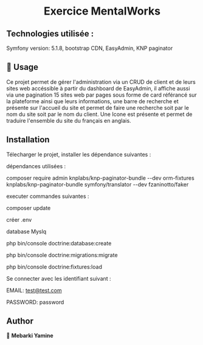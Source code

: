 <h1 align="center">Exercice MentalWorks</h1>

## Technologies utilisée :

Symfony version: 5.1.8, bootstrap CDN, EasyAdmin, KNP paginator

## 🚀 Usage


Ce projet permet de gérer l'administration via un CRUD de client et de leurs sites web accéssible à partir du dashboard de EasyAdmin, il affiche aussi via une pagination 15 sites web par pages sous forme de card référancé sur la plateforme ainsi que leurs informations, une barre de recherche et présente sur l'accueil du site et permet de faire une recherche soit par le nom du site soit par le nom du client.
Une Icone est présente et permet de traduire l'ensemble du site du français en anglais.

## Installation

Télecharger le projet, installer les dépendance suivantes :

dépendances utilisées :

composer require admin knplabs/knp-paginator-bundle
--dev orm-fixtures knplabs/knp-paginator-bundle symfony/translator --dev fzaninotto/faker

executer commandes suivantes :

<p>composer update</p>
<p>créer .env</p>
database Myslq</p>
<p>php bin/console doctrine:database:create</p>
<p>php bin/console doctrine:migrations:migrate</p>
<p>php bin/console doctrine:fixtures:load</p>

Se connecter avec les identifiant suivant :

EMAIL:
test@test.com

PASSWORD:
password

## Author

👤 **Mebarki Yamine**


